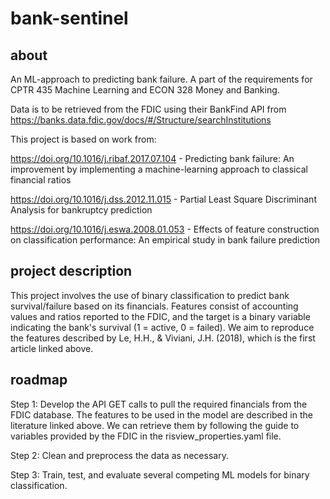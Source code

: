 # bank-sentinel

## about
An ML-approach to predicting bank failure. A part of the requirements for CPTR 435 Machine Learning and ECON 328 Money and Banking.

Data is to be retrieved from the FDIC using their BankFind API from https://banks.data.fdic.gov/docs/#/Structure/searchInstitutions

This project is based on work from:

https://doi.org/10.1016/j.ribaf.2017.07.104 - Predicting bank failure: An improvement by implementing a machine-learning approach to classical financial ratios

https://doi.org/10.1016/j.dss.2012.11.015 - Partial Least Square Discriminant Analysis for bankruptcy prediction

https://doi.org/10.1016/j.eswa.2008.01.053 - Effects of feature construction on classification performance: An empirical study in bank failure prediction

## project description
This project involves the use of binary classification to predict bank survival/failure based on its financials. Features consist of accounting values and ratios reported to the FDIC, and the target is a binary variable indicating the bank's survival (1 = active, 0 = failed). We aim to reproduce the features described by Le, H.H., & Viviani, J.H. (2018), which is the first article linked above.

## roadmap
Step 1: Develop the API GET calls to pull the required financials from the FDIC database. The features to be used in the model are described in the literature linked above. We can retrieve them by following the guide to variables provided by the FDIC in the risview_properties.yaml file. 

Step 2: Clean and preprocess the data as necessary.

Step 3: Train, test, and evaluate several competing ML models for binary classification.
